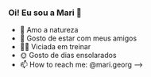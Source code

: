 ### Oi! Eu sou a Mari 👋



- 🌱 Amo a natureza
- 👯 Gosto de estar com meus amigos
- 💪🏻 Viciada em treinar
- 🌞 Gosto de dias ensolarados
- 📫 How to reach me: @mari.georg
-->
<!--
**marianageorg/marianageorg** is a ✨ _special_ ✨ repository because its `README.md` (this file) appears on your GitHub profile.


